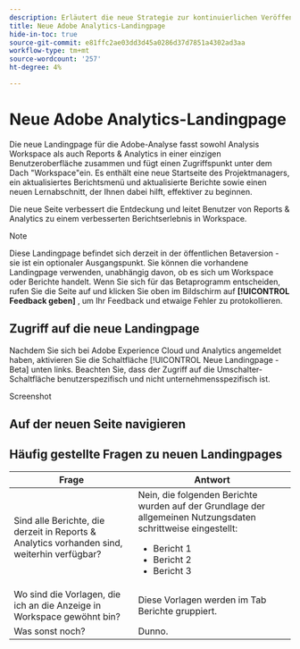 ```yaml
---
description: Erläutert die neue Strategie zur kontinuierlichen Veröffentlichung von Funktionen für Adobe Analytics.
title: Neue Adobe Analytics-Landingpage
hide-in-toc: true
source-git-commit: e81ffc2ae03dd3d45a0286d37d7851a4302ad3aa
workflow-type: tm+mt
source-wordcount: '257'
ht-degree: 4%

---
```


# Neue Adobe Analytics-Landingpage

Die neue Landingpage für die Adobe-Analyse fasst sowohl Analysis Workspace als auch Reports &amp; Analytics in einer einzigen Benutzeroberfläche zusammen und fügt einen Zugriffspunkt unter dem Dach &quot;Workspace&quot;ein. Es enthält eine neue Startseite des Projektmanagers, ein aktualisiertes Berichtsmenü und aktualisierte Berichte sowie einen neuen Lernabschnitt, der Ihnen dabei hilft, effektiver zu beginnen.

Die neue Seite verbessert die Entdeckung und leitet Benutzer von Reports &amp; Analytics zu einem verbesserten Berichtserlebnis in Workspace.

>[!NOTE]
>
>Diese Landingpage befindet sich derzeit in der öffentlichen Betaversion - sie ist ein optionaler Ausgangspunkt. Sie können die vorhandene Landingpage verwenden, unabhängig davon, ob es sich um Workspace oder Berichte handelt. Wenn Sie sich für das Betaprogramm entscheiden, rufen Sie die Seite auf und klicken Sie oben im Bildschirm auf **[!UICONTROL Feedback geben]** , um Ihr Feedback und etwaige Fehler zu protokollieren.

## Zugriff auf die neue Landingpage

Nachdem Sie sich bei Adobe Experience Cloud und Analytics angemeldet haben, aktivieren Sie die Schaltfläche [!UICONTROL Neue Landingpage - Beta] unten links. Beachten Sie, dass der Zugriff auf die Umschalter-Schaltfläche benutzerspezifisch und nicht unternehmensspezifisch ist.

Screenshot

## Auf der neuen Seite navigieren



## Häufig gestellte Fragen zu neuen Landingpages

| Frage | Antwort |
| --- | --- |
| Sind alle Berichte, die derzeit in Reports &amp; Analytics vorhanden sind, weiterhin verfügbar? | Nein, die folgenden Berichte wurden auf der Grundlage der allgemeinen Nutzungsdaten schrittweise eingestellt: <ul><li>Bericht 1</li><li>Bericht 2</li><li>Bericht 3 </li></ul> |
| Wo sind die Vorlagen, die ich an die Anzeige in Workspace gewöhnt bin? | Diese Vorlagen werden im Tab Berichte gruppiert. |
| Was sonst noch? | Dunno. |
